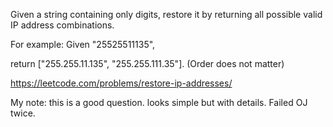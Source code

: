 Given a string containing only digits, restore it by returning all possible valid IP address combinations.

For example:
Given "25525511135",

return ["255.255.11.135", "255.255.111.35"]. (Order does not matter)

https://leetcode.com/problems/restore-ip-addresses/

My note: this is a good question. looks simple but with details. Failed OJ twice.
